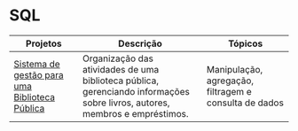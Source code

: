 # SQL

| Projetos | Descrição | Tópicos |
| -------- | --------- | ------- |
| [Sistema de gestão para uma Biblioteca Pública](https://github.com/Thyzxt/portifolio_sql/blob/main/biblioteca_p%C3%BAblica.sql) | Organização das atividades de uma biblioteca pública, gerenciando informações sobre livros, autores, membros e empréstimos. | Manipulação, agregação, filtragem e consulta de dados







